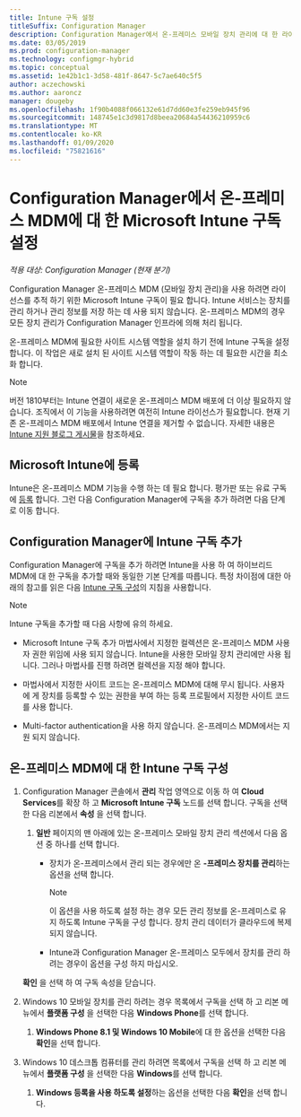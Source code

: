 ```yaml
---
title: Intune 구독 설정
titleSuffix: Configuration Manager
description: Configuration Manager에서 온-프레미스 모바일 장치 관리에 대 한 라이선스를 추적 하도록 Intune 구독 설정
ms.date: 03/05/2019
ms.prod: configuration-manager
ms.technology: configmgr-hybrid
ms.topic: conceptual
ms.assetid: 1e42b1c1-3d58-481f-8647-5c7ae640c5f5
author: aczechowski
ms.author: aaroncz
manager: dougeby
ms.openlocfilehash: 1f90b4088f066132e61d7dd60e3fe259eb945f96
ms.sourcegitcommit: 148745e1c3d9817d8beea20684a54436210959c6
ms.translationtype: MT
ms.contentlocale: ko-KR
ms.lasthandoff: 01/09/2020
ms.locfileid: "75821616"
---
```

# <a name="set-up-a-microsoft-intune-subscription-for-on-premises-mdm-in-configuration-manager"></a>Configuration Manager에서 온-프레미스 MDM에 대 한 Microsoft Intune 구독 설정

*적용 대상: Configuration Manager (현재 분기)*

Configuration Manager 온-프레미스 MDM (모바일 장치 관리)을 사용 하려면 라이선스를 추적 하기 위한 Microsoft Intune 구독이 필요 합니다. Intune 서비스는 장치를 관리 하거나 관리 정보를 저장 하는 데 사용 되지 않습니다. 온-프레미스 MDM의 경우 모든 장치 관리가 Configuration Manager 인프라에 의해 처리 됩니다.  

온-프레미스 MDM에 필요한 사이트 시스템 역할을 설치 하기 전에 Intune 구독을 설정 합니다. 이 작업은 새로 설치 된 사이트 시스템 역할이 작동 하는 데 필요한 시간을 최소화 합니다.  

> [!Note]  
> 버전 1810부터는 Intune 연결이 새로운 온-프레미스 MDM 배포에 더 이상 필요하지 않습니다.<!--3607730, fka 1359124--> 조직에서 이 기능을 사용하려면 여전히 Intune 라이선스가 필요합니다. 현재 기존 온-프레미스 MDM 배포에서 Intune 연결을 제거할 수 없습니다. 자세한 내용은 [Intune 지원 블로그 게시물](https://techcommunity.microsoft.com/t5/Intune-Customer-Success/Move-from-Hybrid-Mobile-Device-Management-to-Intune-on-Azure/ba-p/280150)을 참조하세요.  



##  <a name="sign-up-for-microsoft-intune"></a>Microsoft Intune에 등록  

Intune은 온-프레미스 MDM 기능을 수행 하는 데 필요 합니다. 평가판 또는 유료 구독에 [등록](https://docs.microsoft.com/intune/free-trial-sign-up) 합니다. 그런 다음 Configuration Manager에 구독을 추가 하려면 다음 단계로 이동 합니다.  



##  <a name="add-the-intune-subscription-to-configuration-manager"></a>Configuration Manager에 Intune 구독 추가  

Configuration Manager에 구독을 추가 하려면 Intune을 사용 하 여 하이브리드 MDM에 대 한 구독을 추가할 때와 동일한 기본 단계를 따릅니다. 특정 차이점에 대한 아래의 참고를 읽은 다음 [Intune 구독 구성](/sccm/mdm/deploy-use/configure-intune-subscription)의 지침을 사용합니다.  

> [!NOTE]
>  Intune 구독을 추가할 때 다음 사항에 유의 하세요.  
> 
> - Microsoft Intune 구독 추가 마법사에서 지정한 컬렉션은 온-프레미스 MDM 사용자 권한 위임에 사용 되지 않습니다. Intune을 사용한 모바일 장치 관리에만 사용 됩니다. 그러나 마법사를 진행 하려면 컬렉션을 지정 해야 합니다.  
> 
> - 마법사에서 지정한 사이트 코드는 온-프레미스 MDM에 대해 무시 됩니다. 사용자에 게 장치를 등록할 수 있는 권한을 부여 하는 등록 프로필에서 지정한 사이트 코드를 사용 합니다.  
> 
> - Multi-factor authentication을 사용 하지 않습니다. 온-프레미스 MDM에서는 지원 되지 않습니다.  



##  <a name="configure-the-intune-subscription-for-on-premises-mdm"></a>온-프레미스 MDM에 대 한 Intune 구독 구성  

1. Configuration Manager 콘솔에서 **관리** 작업 영역으로 이동 하 여 **Cloud Services**를 확장 하 고 **Microsoft Intune 구독** 노드를 선택 합니다. 구독을 선택한 다음 리본에서 **속성** 을 선택 합니다.   

    1. **일반** 페이지의 맨 아래에 있는 온-프레미스 모바일 장치 관리 섹션에서 다음 옵션 중 하나를 선택 합니다.

        - 장치가 온-프레미스에서 관리 되는 경우에만 온 **-프레미스 장치를 관리**하는 옵션을 선택 합니다.  

            > [!NOTE]  
            > 이 옵션을 사용 하도록 설정 하는 경우 모든 관리 정보를 온-프레미스로 유지 하도록 Intune 구독을 구성 합니다. 장치 관리 데이터가 클라우드에 복제 되지 않습니다.  

        - Intune과 Configuration Manager 온-프레미스 모두에서 장치를 관리 하려는 경우이 옵션을 구성 하지 마십시오.  

    **확인** 을 선택 하 여 구독 속성을 닫습니다.

2. Windows 10 모바일 장치를 관리 하려는 경우 목록에서 구독을 선택 하 고 리본 메뉴에서 **플랫폼 구성** 을 선택한 다음 **Windows Phone**를 선택 합니다.  

    1. **Windows Phone 8.1 및 Windows 10 Mobile**에 대 한 옵션을 선택한 다음 **확인**을 선택 합니다.  

3. Windows 10 데스크톱 컴퓨터를 관리 하려면 목록에서 구독을 선택 하 고 리본 메뉴에서 **플랫폼 구성** 을 선택한 다음 **Windows**를 선택 합니다.  

    1. **Windows 등록을 사용 하도록 설정**하는 옵션을 선택한 다음 **확인**을 선택 합니다.  

